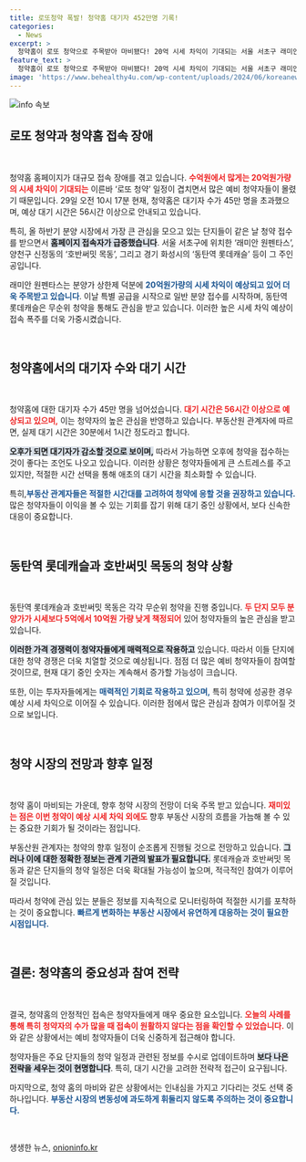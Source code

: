```yaml
---
title: 로또청약 폭발! 청약홈 대기자 452만명 기록!
categories:
  - News
excerpt: >
  청약홈이 로또 청약으로 주목받아 마비됐다! 20억 시세 차익이 기대되는 서울 서초구 래미안 원펜타스 등 인기 단지의 청약으로 대기자 수가 45만 명을 넘어섰다. 오후에 접속하면 빠른 신청이 가능하다는 소식도!
feature_text: >
  청약홈이 로또 청약으로 주목받아 마비됐다! 20억 시세 차익이 기대되는 서울 서초구 래미안 원펜타스 등 인기 단지의 청약으로 대기자 수가 45만 명을 넘어섰다. 오후에 접속하면 빠른 신청이 가능하다는 소식도!
image: 'https://www.behealthy4u.com/wp-content/uploads/2024/06/koreanews.jpg'
---
```


<p><img src="https://www.behealthy4u.com/wp-content/uploads/2024/06/koreanews.jpg" alt="info 속보" /></p>

<h2 data-ke-size="size26">로또 청약과 청약홈 접속 장애</h2>

<p data-ke-size="size16">&nbsp;</p>

<p data-ke-size="size16">청약홈 홈페이지가 대규모 접속 장애를 겪고 있습니다. <b><span style="color: #ee2323;">수억원에서 많게는 20억원가량의 시세 차익이 기대되는</span></b> 이른바 ‘로또 청약’ 일정이 겹치면서 많은 예비 청약자들이 몰렸기 때문입니다. 29일 오전 10시 17분 현재, 청약홈은 대기자 수가 45만 명을 초과했으며, 예상 대기 시간은 56시간 이상으로 안내되고 있습니다.</p>

<p data-ke-size="size16">특히, 올 하반기 분양 시장에서 가장 큰 관심을 모으고 있는 단지들이 같은 날 청약 접수를 받으면서 <b><span style="background-color: #21538527;">홈페이지 접속자가 급증했습니다</span></b>. 서울 서초구에 위치한 ‘래미안 원펜타스’, 양천구 신정동의 ‘호반써밋 목동’, 그리고 경기 화성시의 ‘동탄역 롯데캐슬’ 등이 그 주인공입니다.</p>

<p data-ke-size="size16">래미안 원펜타스는 분양가 상한제 덕분에 <b><span style="color: #1a5490;">20억원가량의 시세 차익이 예상되고 있어 더욱 주목받고 있습니다</span></b>. 이날 특별 공급을 시작으로 일반 분양 접수를 시작하며, 동탄역 롯데캐슬은 무순위 청약을 통해도 관심을 받고 있습니다. 이러한 높은 시세 차익 예상이 접속 폭주를 더욱 가중시켰습니다.</p>

<p data-ke-size="size16">&nbsp;</p>

<h2 data-ke-size="size26">청약홈에서의 대기자 수와 대기 시간</h2>

<p data-ke-size="size16">&nbsp;</p>

<p data-ke-size="size16">청약홈에 대한 대기자 수가 45만 명을 넘어섰습니다. <b><span style="color: #ee2323;">대기 시간은 56시간 이상으로 예상되고 있으며,</span></b> 이는 청약자의 높은 관심을 반영하고 있습니다. 부동산원 관계자에 따르면, 실제 대기 시간은 30분에서 1시간 정도라고 합니다.</p>

<p data-ke-size="size16"><b><span style="background-color: #21538527;">오후가 되면 대기자가 감소할 것으로 보이며,</span></b> 따라서 가능하면 오후에 청약을 접수하는 것이 좋다는 조언도 나오고 있습니다. 이러한 상황은 청약자들에게 큰 스트레스를 주고 있지만, 적절한 시간 선택을 통해 애초의 대기 시간을 최소화할 수 있습니다.</p>

<p data-ke-size="size16">특히,<b><span style="color: #1a5490;">부동산 관계자들은 적절한 시간대를 고려하여 청약에 응할 것을 권장하고 있습니다.</span></b> 많은 청약자들이 이익을 볼 수 있는 기회를 잡기 위해 대기 중인 상황에서, 보다 신속한 대응이 중요합니다.</p>

<p data-ke-size="size16">&nbsp;</p>

<h2 data-ke-size="size26">동탄역 롯데캐슬과 호반써밋 목동의 청약 상황</h2>

<p data-ke-size="size16">&nbsp;</p>

<p data-ke-size="size16">동탄역 롯데캐슬과 호반써밋 목동은 각각 무순위 청약을 진행 중입니다. <b><span style="color: #ee2323;">두 단지 모두 분양가가 시세보다 5억에서 10억원 가량 낮게 책정되어</span></b> 있어 청약자들의 높은 관심을 받고 있습니다.</p>

<p data-ke-size="size16"><b><span style="background-color: #21538527;">이러한 가격 경쟁력이 청약자들에게 매력적으로 작용하고</span></b> 있습니다. 따라서 이들 단지에 대한 청약 경쟁은 더욱 치열할 것으로 예상됩니다. 점점 더 많은 예비 청약자들이 참여할 것이므로, 현재 대기 중인 숫자는 계속해서 증가할 가능성이 크습니다.</p>

<p data-ke-size="size16">또한, 이는 투자자들에게는 <b><span style="color: #1a5490;">매력적인 기회로 작용하고 있으며,</span></b> 특히 청약에 성공한 경우 예상 시세 차익으로 이어질 수 있습니다. 이러한 점에서 많은 관심과 참여가 이루어질 것으로 보입니다.</p>

<p data-ke-size="size16">&nbsp;</p>

<h2 data-ke-size="size26">청약 시장의 전망과 향후 일정</h2>

<p data-ke-size="size16">&nbsp;</p>

<p data-ke-size="size16">청약 홈이 마비되는 가운데, 향후 청약 시장의 전망이 더욱 주목 받고 있습니다. <b><span style="color: #ee2323;">재미있는 점은 이번 청약이 예상 시세 차익 외에도</span></b> 향후 부동산 시장의 흐름을 가늠해 볼 수 있는 중요한 기회가 될 것이라는 점입니다.</p>

<p data-ke-size="size16">부동산원 관계자는 청약의 향후 일정이 순조롭게 진행될 것으로 전망하고 있습니다. <b><span style="background-color: #21538527;">그러나 이에 대한 정확한 정보는 관계 기관의 발표가 필요합니다.</span></b> 롯데캐슬과 호반써밋 목동과 같은 단지들의 청약 일정은 더욱 확대될 가능성이 높으며, 적극적인 참여가 이루어질 것입니다.</p>

<p data-ke-size="size16">따라서 청약에 관심 있는 분들은 정보를 지속적으로 모니터링하여 적절한 시기를 포착하는 것이 중요합니다. <b><span style="color: #1a5490;">빠르게 변화하는 부동산 시장에서 유연하게 대응하는 것이 필요한 시점입니다.</span></b></p>

<p data-ke-size="size16">&nbsp;</p>

<h2 data-ke-size="size26">결론: 청약홈의 중요성과 참여 전략</h2>

<p data-ke-size="size16">&nbsp;</p>

<p data-ke-size="size16">결국, 청약홈의 안정적인 접속은 청약자들에게 매우 중요한 요소입니다. <b><span style="color: #ee2323;">오늘의 사례를 통해 특히 청약자의 수가 많을 때 접속이 원활하지 않다는 점을 확인할 수 있었습니다.</span></b> 이와 같은 상황에서는 예비 청약자들이 더욱 신중하게 접근해야 합니다.</p>

<p data-ke-size="size16">청약자들은 주요 단지들의 청약 일정과 관련된 정보를 수시로 업데이트하며 <b><span style="background-color: #21538527;">보다 나은 전략을 세우는 것이 현명합니다</span></b>. 특히, 대기 시간을 고려한 전략적 접근이 요구됩니다.</p>

<p data-ke-size="size16">마지막으로, 청약 홈의 마비와 같은 상황에서는 인내심을 가지고 기다리는 것도 선택 중 하나입니다. <b><span style="color: #1a5490;">부동산 시장의 변동성에 과도하게 휘둘리지 않도록 주의하는 것이 중요합니다.</span></b></p>

<p data-ke-size="size16">&nbsp;</p>
생생한 뉴스, <a href="https://onioninfo.kr" rel="dofollow">onioninfo.kr</a>


